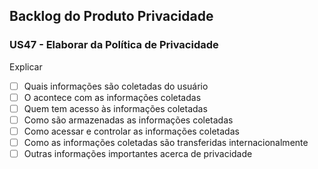 ## Backlog do Produto Privacidade

<!-- ![tabela backlog](imagens/backlog/aplicativo.jpg) -->

### US47 - Elaborar da Política de Privacidade

Explicar
- [ ] Quais informações são coletadas do usuário
- [ ] O acontece com as informações coletadas
- [ ] Quem tem acesso às informações coletadas
- [ ] Como são armazenadas as informações coletadas
- [ ] Como acessar e controlar as informações coletadas
- [ ] Como as informações coletadas são transferidas internacionalmente
- [ ] Outras informações importantes acerca de privacidade